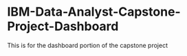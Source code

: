 # IBM-Data-Analyst-Capstone-Project-Dashboard
This is for the dashboard portion of the capstone project
